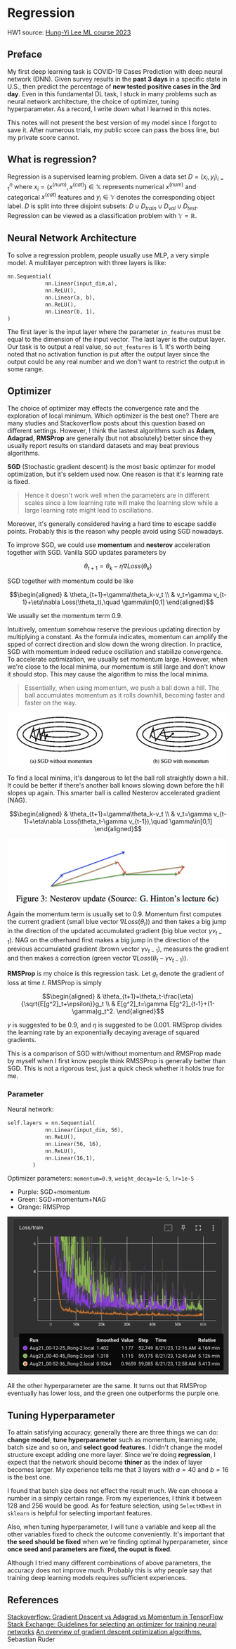 # Regression
HW1 source: [Hung-Yi Lee ML course 2023](https://speech.ee.ntu.edu.tw/~hylee/ml/2023-spring.php)

## Preface
My first deep learning task is COVID-19 Cases Prediction with deep neural network (DNN). Given survey results in the **past 3 days** in a specific state in U.S., then predict the percentage of **new tested positive cases in the 3rd day**. Even in this fundamental DL task, I stuck in many problems such as neural network architecture, the choice of optimizer, tuning hyperparameter. As a record, I write down what I learned in this notes.

This notes will not present the best version of my model since I forgot to save it. After numerous trials, my public score can pass the boss line, but my private score cannot.

## What is regression?
Regression is a supervised learning problem. Given a data set $`D=(x_i,y_i)_{i=1}^n`$ where $`x_i=(x^{(num)},x^{(cat)})\in\mathbb{X}`$ represents numerical $`x^{(num)}`$ and categorical $`x^{(cat)}`$ features and $`y_i\in\mathbb{Y}`$ denotes the corresponding object label. $`D`$ is split into three disjoint subsets: $`D\cup D_{train}\cup D_{val}\cup D_{test}`$. Regression can be viewed as a classification problem with $`\mathbb{Y}=\mathbb{R}`$.

## Neural Network Architecture
To solve a regression problem, people usually use MLP, a very simple model. A multilayer perceptron with three layers is like:
```
nn.Sequential(
            nn.Linear(input_dim,a),
            nn.ReLU(),
            nn.Linear(a, b),
            nn.ReLU(),
            nn.Linear(b, 1),
)
```
The first layer is the input layer where the parameter `in_features` must be equal to the dimension of the input vector. The last layer is the output layer. Our task is to output a real value, so `out_features` is 1. It's worth being noted that no activation function is put after the output layer since the output could be any real number and we don't want to restrict the output in some range.



## Optimizer
The choice of optimizer may effects the convergence rate and the exploration of local minimum. Which optimizer is the best one? There are many studies and Stackoverflow posts about this question based on different settings. However, I think the lastest algorithms such as **Adam**, **Adagrad**, **RMSProp** are generally (but not absolutely) better since they usually report results on standard datasets and may beat previous algorithms.

**SGD** (Stochastic gradient descent) is the most basic optimzer for model optimization, but it's seldem used now. One reason is that it's learning rate is fixed. 
> Hence it doesn't work well when the parameters are in different scales since a low learning rate will make the learning slow while a large learning rate might lead to oscillations.

Moreover, it's generally considered having a hard time to escape saddle points. Probably this is the reason why people avoid using SGD nowadays. 

To improve SGD, we could use **momentum** and **nesterov** acceleration together with SGD. Vanilla SGD updates parameters by
```math
\theta_{t+1}=\theta_k-\eta\nabla Loss(\theta_k)
```
SGD together with momentum could be like
```math
\begin{aligned}
& \theta_{t+1}=\gamma\theta_k-v_t \\
& v_t=\gamma v_{t-1}+\eta\nabla Loss(\theta_t),\quad \gamma\in[0,1]
\end{aligned}
```
We usually set the momentum term 0.9.

Intuitively, omentum somehow reserve the previous updating direction by multiplying a constant. As the formula indicates, momentum can amplify the spped of correct direction and slow down the wrong direction. 
In practice, SGD with momentum indeed reduce oscillation and stabilize convergence. To accelerate optimization, we usually set momentum large. However, when we're close to the local minima, our momentum is still large and don't know it should stop. This may cause the algorithm to miss the local minima. 

>Essentially, when using momentum, we push a ball down a hill. The ball accumulates momentum as it rolls downhill, becoming faster and faster on the way.

![image alt](https://github.com/levi0206/Deep_Learning_Notes/blob/3919a90b0a32a10db7382bebaf30bb7d252c429e/image/SGD%20with%3Awithout%20momentum.png)

To find a local minima, it's dangerous to let the ball roll straightly down a hill. It could be better if there's another ball knows slowing down before the hill slopes up again. This smarter ball is called Nesterov accelerated gradient (NAG).

```math
\begin{aligned}
& \theta_{t+1}=\gamma\theta_k-v_t \\
& v_t=\gamma v_{t-1}+\eta\nabla Loss(\theta_t-\gamma v_{t-1}),\quad \gamma\in[0,1]
\end{aligned}
```
![image alt](https://github.com/levi0206/Deep_Learning_Notes/blob/6219bbc24054903186dd42520cdc771e30fbcc69/image/Nesterov%20update.png)
Again the momentum term is usually set to 0.9. Momentum first computes the current gradient (small blue vector $`\nabla Loss(\theta_t)`$) and then takes a big jump in the direction of the updated accumulated gradient (big blue vector $`\gamma v_{t-1}`$). NAG on the otherhand first makes a big jump in the direction of the previous accumulated gradient (brown vector $`\gamma v_{t-1}`$), measures the gradient and then makes a correction (green vector $`\nabla Loss(\theta_t-\gamma v_{t-1})`$).

**RMSProp** is my choice is this regression task. Let $`g_t`$ denote the gradient of loss at time $`t`$. RMSProp is simply
```math
\begin{aligned}
& \theta_{t+1}=\theta_t-\frac{\eta}{\sqrt{E[g^2]_t+\epsilon}}g_t \\
& E[g^2]_t=\gamma E[g^2]_{t-1}+(1-\gamma)g_t^2.
\end{aligned}
```
$`\gamma`$ is suggested to be 0.9, and $`\eta`$ is suggested to be 0.001. RMSprop divides the learning rate by an exponentially decaying average of squared gradients. 

This is a comparison of SGD with/without momentum and RMSProp made by myself when I first know people think RMSSProp is generally better than SGD. This is not a rigorous test, just a quick check whether it holds true for me. 
### Parameter

Neural network: 
```
self.layers = nn.Sequential(
            nn.Linear(input_dim, 56),
            nn.ReLU(),
            nn.Linear(56, 16),
            nn.ReLU(),
            nn.Linear(16,1),
        )
```

Optimizer parameters: `momentum=0.9`, `weight_decay=1e-5`, `lr=1e-5`
- Purple: SGD+momentum
- Green: SGD+momentum+NAG
- Orange: RMSProp

![image alt](https://github.com/levi0206/Deep_Learning_Notes/blob/c910202f7426eade11c003fe77640cdc8b466ead/image/SGD%20vs%20RMSProp.png)

All the other hyperparameter are the same. It turns out that RMSProp eventually has lower loss, and the green one outperforms the purple one. 

## Tuning Hyperparameter
To attain satisfying accuracy, generally there are three things we can do: **change model**, **tune hyperparameter** such as momentum, learning rate, batch size and so on, and **select good features**. I didn't change the model structure except adding one more layer. Since we're doing **regression**, I expect that the network should become **thiner** as the index of layer becomes larger. My experience tells me that 3 layers with $`a=40`$ and $`b=16`$ is the best one. 

I found that batch size does not effect the result much. We can choose a number in a simply certain range. From my experiences, I think it between 128 and 256 would be good. As for feature selection, using 
`SelectKBest` in `sklearn` is helpful for selecting important features. 

Also, when tuning hyperparameter, I will tune a variable and keep all the other variables fixed to check the outcome conveniently. It's important that **the seed should be fixed** when we're finding optimal hyperparameter, since **once seed and parameters are fixed, the ouput is fixed**. 

Although I tried many different combinations of above parameters, the accuracy does not improve much. Probably this is why people say that training deep learning models requires sufficient experiences. 

## References
[Stackoverflow: Gradient Descent vs Adagrad vs Momentum in TensorFlow](https://stackoverflow.com/questions/36162180/gradient-descent-vs-adagrad-vs-momentum-in-tensorflow)
[Stack Exchange: Guidelines for selecting an optimizer for training neural networks](https://datascience.stackexchange.com/questions/10523/guidelines-for-selecting-an-optimizer-for-training-neural-networks)
[An overview of gradient descent optimization algorithms](https://arxiv.org/abs/1609.04747), Sebastian Ruder
